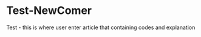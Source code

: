 Test-NewComer
=============

Test - this is where user enter article that containing codes and explanation
